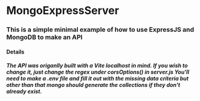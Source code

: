 # MongoExpressServer
### This is a simple minimal example of how to use ExpressJS and MongoDB to make an API

#### Details

##### The API was origanlly built with a Vite localhost in mind. If you wish to change it, just change the regex under corsOptions() in server.js You'll need to make a .env file and fill it out with the missing data criteria but other than that mongo should generate the collections if they don't already exist.

